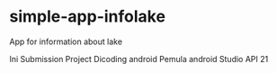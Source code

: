# simple-app-infolake
App for information about lake


Ini Submission Project Dicoding android Pemula
android Studio API 21
